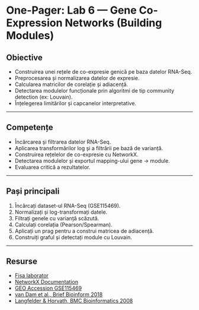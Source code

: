 # One-Pager: Lab 6 — Gene Co-Expression Networks (Building Modules)

## Obiective
- Construirea unei rețele de co-expresie genică pe baza datelor RNA-Seq.
- Preprocesarea și normalizarea datelor de expresie.
- Calcularea matricilor de corelație și adiacență.
- Detectarea modulelor funcționale prin algoritmi de tip community detection (ex: Louvain).
- Înțelegerea limitărilor și capcanelor interpretative.

---

## Competențe
- Încărcarea și filtrarea datelor RNA-Seq.
- Aplicarea transformărilor log și a filtrării pe bază de varianță.
- Construirea rețelelor de co-expresie cu NetworkX.
- Detectarea modulelor și exportul mapping-ului gene → module.
- Evaluarea critică a rezultatelor.

---

## Pași principali
1. Încărcați dataset-ul RNA-Seq (GSE115469).
2. Normalizați și log-transformați datele.
3. Filtrați genele cu varianță scăzută.
4. Calculați corelația (Pearson/Spearman).
5. Aplicați un prag pentru a construi matricea de adiacență.
6. Construiți graful și detectați module cu Louvain.

---

## Resurse
- [Fișa laborator](../../docs/lab_onepagers/06_WGCNA.md)
- [NetworkX Documentation](https://networkx.org/documentation/stable/)
- [GEO Accession GSE115469](https://www.ncbi.nlm.nih.gov/geo/query/acc.cgi?acc=GSE115469)
- [van Dam et al., Brief Bioinform 2018](https://doi.org/10.1093/bib/bbw139)
- [Langfelder & Horvath, BMC Bioinformatics 2008](https://doi.org/10.1186/1471-2105-9-559)
